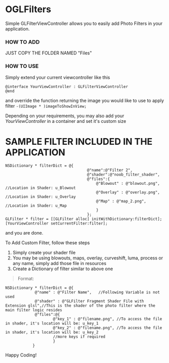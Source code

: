 # OGLFilters

Simple GLFilterViewController allows you to easily add Photo Filters in your application.

### HOW TO ADD 
JUST COPY THE FOLDER NAMED "Files"

### HOW TO USE
Simply extend your current viewcontroller like this
```
@interface YourViewController : GLFilterViewController
@end
```

and override the function returning the image you would like to use to apply filter
```-(UIImage * )imageToShowInView;```

Depending on your requirements, you may also add your *YourViewController* in a container and set it's custom size


# SAMPLE FILTER INCLUDED IN THE APPLICATION
```
NSDictionary * filterDict = @{
                                    @"name":@"Filter 2",
                                    @"shader":@"noob_filter_shader",
                                    @"files":{
                                        @"Blowout" : @"blowout.png",    //Location in Shader: u_Blowout
                                        @"Overlay" : @"overlay.png",    //Location in Shader: u_Overlay
                                        @"Map" : @"map_2.png",          //Location in Shader: u_Map
                                        }
                                    };
GLFilter * filter = [[GLFilter alloc] initWithDictionary:filterDict];
[YourViewController setCurrentFilter:filter];
```
and you are done.


To Add Custom Filter, follow these steps
1. Simply create your shader file
2. You may be using blowouts, maps, overlay, curveshift, luma, process or any name, simply add those file in resources
3. Create a Dictionary of filter similar to above one

> Format:
```
NSDictionary * filterDict = @{ 
             @"name" : @"Filter Name",   //Following Variable is not used
             @"shader" : @"GLFilter Fragment Shader File with Extension glsl",//This is the shader of the photo filter where the main filter logic resides
             @"files":@{
                     @"key_1" : @"filename.png", //To access the file in shader, it's location will be: u_key_1
                     @"key_2" : @"filename.png", //To access the file in shader, it's location will be: u_key_2
                     //more keys if required
                     }
            }
```
     


Happy Coding!
